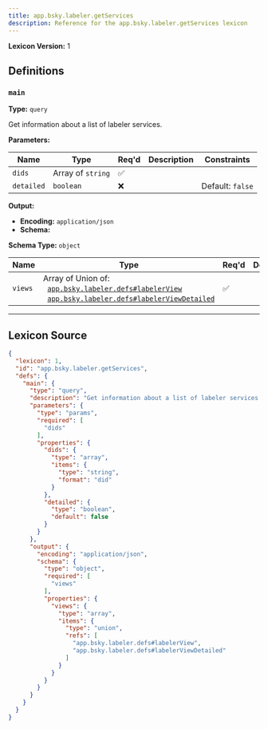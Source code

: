 ```yaml
---
title: app.bsky.labeler.getServices
description: Reference for the app.bsky.labeler.getServices lexicon
---
```

**Lexicon Version:** 1

## Definitions

<a name="main"></a>
### `main`

**Type:** `query`

Get information about a list of labeler services.

**Parameters:**

| Name | Type | Req'd  | Description | Constraints |
|------|------|----------|-------------|-------------|
| `dids` | Array of `string` | ✅  |  |  |
| `detailed` | `boolean` | ❌  |  | Default: `false` |
**Output:**

- **Encoding:** `application/json`
- **Schema:**

**Schema Type:** `object`

| Name | Type | Req'd  | Description | Constraints |
|------|------|----------|-------------|-------------|
| `views` | Array of Union of:<br/>&nbsp;&nbsp;[`app.bsky.labeler.defs#labelerView`](/app/bsky/labeler/defs#labelerView)<br/>&nbsp;&nbsp;[`app.bsky.labeler.defs#labelerViewDetailed`](/app/bsky/labeler/defs#labelerViewDetailed) | ✅  |  |  |

---

## Lexicon Source
```json
{
  "lexicon": 1,
  "id": "app.bsky.labeler.getServices",
  "defs": {
    "main": {
      "type": "query",
      "description": "Get information about a list of labeler services.",
      "parameters": {
        "type": "params",
        "required": [
          "dids"
        ],
        "properties": {
          "dids": {
            "type": "array",
            "items": {
              "type": "string",
              "format": "did"
            }
          },
          "detailed": {
            "type": "boolean",
            "default": false
          }
        }
      },
      "output": {
        "encoding": "application/json",
        "schema": {
          "type": "object",
          "required": [
            "views"
          ],
          "properties": {
            "views": {
              "type": "array",
              "items": {
                "type": "union",
                "refs": [
                  "app.bsky.labeler.defs#labelerView",
                  "app.bsky.labeler.defs#labelerViewDetailed"
                ]
              }
            }
          }
        }
      }
    }
  }
}
```
